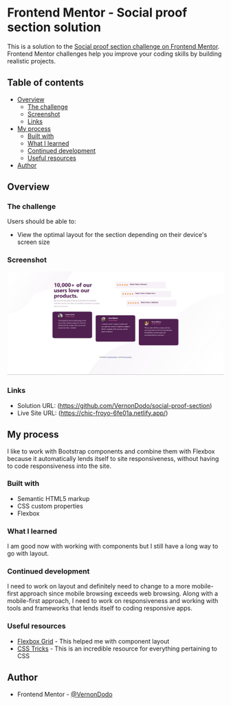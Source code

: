 # Frontend Mentor - Social proof section solution

This is a solution to the [Social proof section challenge on Frontend Mentor](https://www.frontendmentor.io/challenges/social-proof-section-6e0qTv_bA). Frontend Mentor challenges help you improve your coding skills by building realistic projects.

## Table of contents

- [Overview](#overview)
  - [The challenge](#the-challenge)
  - [Screenshot](#screenshot)
  - [Links](#links)
- [My process](#my-process)
  - [Built with](#built-with)
  - [What I learned](#what-i-learned)
  - [Continued development](#continued-development)
  - [Useful resources](#useful-resources)
- [Author](#author)


## Overview

### The challenge

Users should be able to:

- View the optimal layout for the section depending on their device's screen size

### Screenshot

![](./images/social_proof_section_screenshot.png)

### Links

- Solution URL: (https://github.com/VernonDodo/social-proof-section)
- Live Site URL: (https://chic-froyo-6fe01a.netlify.app/)

## My process

I like to work with Bootstrap components and combine them with Flexbox because it automatically lends itself to site responsiveness, without having to code responsiveness into the site.

### Built with

- Semantic HTML5 markup
- CSS custom properties
- Flexbox


### What I learned

I am good now with working with components but I still have a long way to go with layout.

### Continued development

I need to work on layout and definitely need to change to a more mobile-first approach since mobile browsing exceeds web browsing. Along with a mobile-first approach, I need to work on responsiveness and working with tools and frameworks that lends itself to coding responsive apps.

### Useful resources

- [Flexbox Grid](http://flexboxgrid.com/) - This helped me with component layout
- [CSS Tricks](https://css-tricks.com/) - This is an incredible resource for everything pertaining to CSS

## Author

- Frontend Mentor - [@VernonDodo](https://www.frontendmentor.io/profile/VernonDodo)

